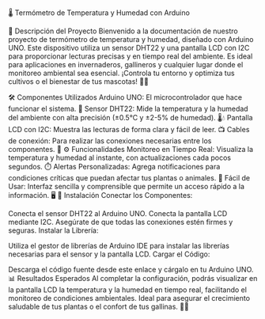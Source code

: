 
🌡️ Termómetro de Temperatura y Humedad con Arduino
<!-- Cambia la URL por la imagen de tu proyecto -->

📜 Descripción del Proyecto
Bienvenido a la documentación de nuestro proyecto de termómetro de temperatura y humedad, diseñado con Arduino UNO. Este dispositivo utiliza un sensor DHT22 y una pantalla LCD con I2C para proporcionar lecturas precisas y en tiempo real del ambiente. Es ideal para aplicaciones en invernaderos, gallineros y cualquier lugar donde el monitoreo ambiental sea esencial. ¡Controla tu entorno y optimiza tus cultivos o el bienestar de tus mascotas! 🌱🐔

🛠️ Componentes Utilizados
Arduino UNO: El microcontrolador que hace funcionar el sistema. 🤖
Sensor DHT22: Mide la temperatura y la humedad del ambiente con alta precisión (±0.5°C y ±2-5% de humedad). 🌡️💧
Pantalla LCD con I2C: Muestra las lecturas de forma clara y fácil de leer. 📺
Cables de conexión: Para realizar las conexiones necesarias entre los componentes. 🔌
⚙️ Funcionalidades
Monitoreo en Tiempo Real: Visualiza la temperatura y humedad al instante, con actualizaciones cada pocos segundos. ⏱️
Alertas Personalizadas: Agrega notificaciones para condiciones críticas que puedan afectar tus plantas o animales. 🚨
Fácil de Usar: Interfaz sencilla y comprensible que permite un acceso rápido a la información. 🖥️
🚀 Instalación
Conectar los Componentes:

Conecta el sensor DHT22 al Arduino UNO.
Conecta la pantalla LCD mediante I2C.
Asegúrate de que todas las conexiones estén firmes y seguras.
Instalar la Librería:

Utiliza el gestor de librerías de Arduino IDE para instalar las librerías necesarias para el sensor y la pantalla LCD.
Cargar el Código:

Descarga el código fuente desde este enlace y cárgalo en tu Arduino UNO.
📊 Resultados Esperados
Al completar la configuración, podrás visualizar en la pantalla LCD la temperatura y la humedad en tiempo real, facilitando el monitoreo de condiciones ambientales. Ideal para asegurar el crecimiento saludable de tus plantas o el confort de tus gallinas. 🌿🐣